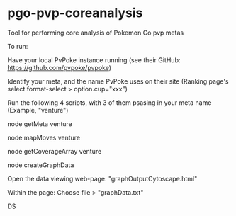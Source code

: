# pgo-pvp-coreanalysis
Tool for performing core analysis of Pokemon Go pvp metas

To run:

Have your local PvPoke instance running (see their GitHub: https://github.com/pvpoke/pvpoke)

Identify your meta, and the name PvPoke uses on their site (Ranking page's select.format-select > option.cup="xxx")

Run the following 4 scripts, with 3 of them psasing in your meta name (Example, "venture")

node getMeta venture

node mapMoves venture

node getCoverageArray venture

node createGraphData

Open the data viewing web-page: "graphOutputCytoscape.html"

Within the page: Choose file > "graphData.txt"

DS
